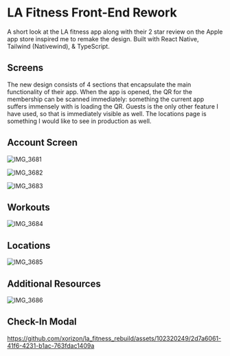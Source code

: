 # LA Fitness Front-End Rework

A short look at the LA fitness app along with their 2 star review on the Apple app store inspired me to remake the design. Built with React Native, Tailwind (Nativewind), & TypeScript. 

## Screens

The new design consists of 4 sections that encapsulate the main functionality of their app. When the app is opened, the QR for the membership can be scanned immediately: something the current app suffers immensely with is loading the QR. Guests is the only other feature I have used, so that is immediately visible as well. The locations page is something I would like to see in production as well.

## Account Screen

![IMG_3681](https://github.com/xorizon/la_fitness_rebuild/assets/102320249/69288146-8c4d-46e5-9b18-b714a7d0da45)

![IMG_3682](https://github.com/xorizon/la_fitness_rebuild/assets/102320249/1a2041e4-565f-4f09-851c-7fbd0dbc2b1f)

![IMG_3683](https://github.com/xorizon/la_fitness_rebuild/assets/102320249/07a1994f-41c9-4c44-bb82-2dad0ddd99ff)

## Workouts

![IMG_3684](https://github.com/xorizon/la_fitness_rebuild/assets/102320249/bd275586-2396-4d72-91cf-c2296fb17e43)

## Locations

![IMG_3685](https://github.com/xorizon/la_fitness_rebuild/assets/102320249/3eaa6ac0-09ee-41e5-a1d1-447562d62140)

## Additional Resources

![IMG_3686](https://github.com/xorizon/la_fitness_rebuild/assets/102320249/56e1610e-bacc-4c23-8d36-bbb2afbcca9d)

## Check-In Modal

https://github.com/xorizon/la_fitness_rebuild/assets/102320249/2d7a6061-41f6-4231-b1ac-763fdac1409a
